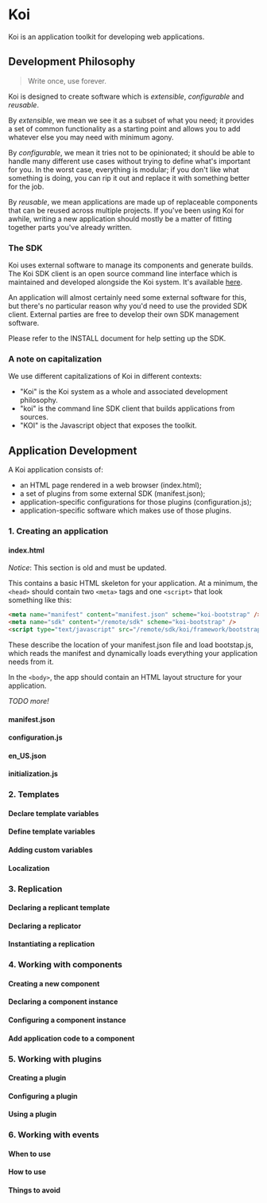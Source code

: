 # Koi
Koi is an application toolkit for developing web applications.

## Development Philosophy
> Write once, use forever.

Koi is designed to create software which is _extensible_, _configurable_ and
_reusable_.

By _extensible_, we mean we see it as a subset of what you need; it provides
a set of common functionality as a starting point and allows you to add
whatever else you may need with minimum agony.

By _configurable_, we mean it tries not to be opinionated; it should
be able to handle many different use cases without trying to define what's
important for you. In the worst case, everything is modular; if you don't
like what something is doing, you can rip it out and replace it with something
better for the job.

By _reusable_, we mean applications are made up of replaceable components that
can be reused across multiple projects. If you've been using Koi for awhile,
writing a new application should mostly be a matter of fitting together
parts you've already written.

### The SDK

Koi uses external software to manage its components and generate builds. The
Koi SDK client is an open source command line interface which is maintained
and developed alongside the Koi system. It's available
[here](https://github.com/Knewton/Koi-SDK-Client "Koi SDK Client").

An application will almost certainly need some external software for this, but
there's no particular reason why you'd need to use the provided SDK client.
External parties are free to develop their own SDK management software.

Please refer to the INSTALL document for help setting up the SDK.

### A note on capitalization

We use different capitalizations of Koi in different contexts:

-	"Koi" is the Koi system as a whole and associated development philosophy.
-	"koi" is the command line SDK client that builds applications from sources.
-	"KOI" is the Javascript object that exposes the toolkit.

## Application Development

A Koi application consists of:

-	an HTML page rendered in a web browser (index.html);
-	a set of plugins from some external SDK (manifest.json);
-	application-specific configurations for those plugins (configuration.js);
-	application-specific software which makes use of those plugins.

### 1. Creating an application
#### index.html

_Notice_: This section is old and must be updated.

This contains a basic HTML skeleton for your application. At a minimum, the 
`<head>` should contain two `<meta>` tags and one `<script>` that look 
something like this:

```html
<meta name="manifest" content="manifest.json" scheme="koi-bootstrap" />
<meta name="sdk" content="/remote/sdk" scheme="koi-bootstrap" />
<script type="text/javascript" src="/remote/sdk/koi/framework/bootstrap/development/bootstrap.js"></script>
```

These describe the location of your manifest.json file and load bootstap.js, 
which reads the manifest and dynamically loads everything your application 
needs from it.

In the `<body>`, the app should contain an HTML layout structure for your 
application.

_TODO more!_

#### manifest.json
#### configuration.js
#### en_US.json
#### initialization.js
### 2. Templates
#### Declare template variables
#### Define template variables
#### Adding custom variables
#### Localization
### 3. Replication
#### Declaring a replicant template
#### Declaring a replicator
#### Instantiating a replication
### 4. Working with components
#### Creating a new component
#### Declaring a component instance
#### Configuring a component instance
#### Add application code to a component
### 5. Working with plugins
#### Creating a plugin
#### Configuring a plugin
#### Using a plugin
### 6. Working with events
#### When to use
#### How to use
#### Things to avoid

